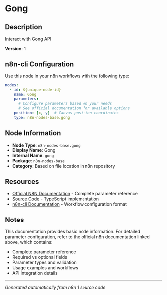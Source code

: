 # Gong

## Description

Interact with Gong API

**Version**: 1

## n8n-cli Configuration

Use this node in your n8n workflows with the following type:

```yaml
nodes:
  - id: ${unique-node-id}
    name: Gong
    parameters:
      # Configure parameters based on your needs
      # See official documentation for available options
    position: [x, y]  # Canvas position coordinates
    type: n8n-nodes-base.gong
```

## Node Information

- **Node Type**: `n8n-nodes-base.gong`
- **Display Name**: Gong
- **Internal Name**: `gong`
- **Package**: `n8n-nodes-base`
- **Category**: Based on file location in n8n repository

## Resources

- [Official N8N Documentation](https://docs.n8n.io/integrations/builtin/app-nodes/n8n-nodes-base.gong/) - Complete parameter reference
- [Source Code](https://github.com/n8n-io/n8n/blob/master/packages/nodes-base/nodes/Gong/Gong.node.ts) - TypeScript implementation
- [n8n-cli Documentation](https://github.com/edenreich/n8n-cli) - Workflow configuration format

## Notes

This documentation provides basic node information. For detailed parameter configuration, 
refer to the official n8n documentation linked above, which contains:

- Complete parameter reference
- Required vs optional fields
- Parameter types and validation
- Usage examples and workflows
- API integration details

---
*Generated automatically from n8n 1 source code*
